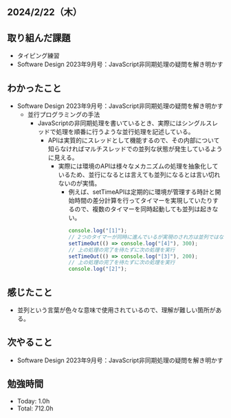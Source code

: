 ## 2024/2/22（木）

## 取り組んだ課題

- タイピング練習
- Software Design 2023年9月号：JavaScript非同期処理の疑問を解き明かす

## わかったこと
- Software Design 2023年9月号：JavaScript非同期処理の疑問を解き明かす
  - 並行プログラミングの手法
    - JavaScriptの非同期処理を書いているとき、実際にはシングルスレッドで処理を順番に行うような並行処理を記述している。
      - APIは実質的にスレッドとして機能するので、その内部について知らなければマルチスレッドでの並列な状態が発生しているように見える。
        - 実際には環境のAPIは様々なメカニズムの処理を抽象化しているため、並行になるとは言えても並列になるとは言い切れないのが実情。
          - 例えば、setTimeAPIは定期的に環境が管理する時計と開始時間の差分計算を行ってタイマーを実現していたりするので、複数のタイマーを同時起動しても並列は起きない。
            ```js
            console.log("[1]");
            // 2つのタイマーが同時に進んでいるが実現のされ方は並列ではない
            setTimeOut(() => console.log("[4]"), 300);
            // 上の処理の完了を待たずに次の処理を実行
            setTimeOut(() => console.log("[3]"), 200);
            // 上の処理の完了を待たずに次の処理を実行
            console.log("[2]");
            ```

## 感じたこと 
- 並列という言葉が色々な意味で使用されているので、理解が難しい箇所がある。

## 次やること
- Software Design 2023年9月号：JavaScript非同期処理の疑問を解き明かす

## 勉強時間

- Today: 1.0h
- Total: 712.0h
